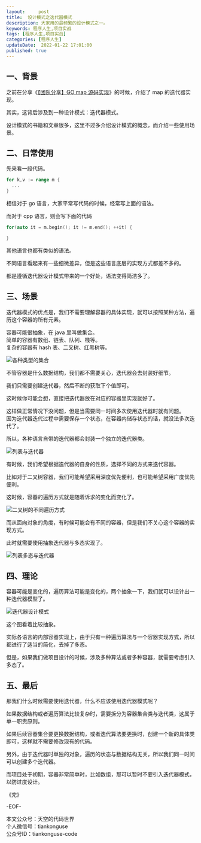 ```yaml
---   
layout:     post  
title:  设计模式之迭代器模式     
description: 大家用的最频繁的设计模式之一。  
keywords: 程序人生,项目实战  
tags: [程序人生,项目实战]    
categories: [程序人生]  
updateDate:  2022-01-22 17:01:00  
published: true  
---  
```



## 一、背景  


之前在分享《[【团队分享】GO map 源码实现](https://mp.weixin.qq.com/s/umaH5NHkxg9zH7woNSwq3g)》的时候，介绍了 map 的迭代器实现。  


其实，这背后涉及到一种设计模式：迭代器模式。  


设计模式的书籍和文章很多，这里不过多介绍设计模式的概念，而介绍一些使用场景。  



## 二、日常使用  


先来看一段代码。  


```go
for k,v := range m {
  ...
}
```


相信对于 go 语言，大家平常写代码的时候，经常写上面的语法。  


而对于 cpp 语言，则会写下面的代码  


```cpp
for(auto it = m.begin(); it != m.end(); ++it) {

}
```


其他语言也都有类似的语法。  


不同语言看起来有一些细微差异，但是这些语言底层的实现方式都差不多的。  


都是遵循迭代器设计模式带来的一个好处，语法变得简洁多了。  



## 三、场景


迭代器模式的优点是，我们不需要理解容器的具体实现，就可以按照某种方法，遍历这个容器的所有元素。  


容器可能很抽象，在 java 里叫做集合。  
简单的容器有数组、链表、队列、栈等。  
复杂的容器有 hash 表、二叉树、红黑树等。  


![各种类型的集合](https://res2022.tiankonguse.com/images/2022/01/22/001.png)  



不管容器是什么数据结构，我们都不需要关心，迭代器会去封装好细节。  


我们只需要创建迭代器，然后不断的获取下个值即可。  


这时候你可能会想，直接把迭代器放在对应的容器里实现就好了。  


这样做正常情况下没问题，但是当需要同一时间多次使用迭代器时就有问题。  
因为迭代器迭代过程中需要保存一个状态，在容器内储存状态的话，就没法多次迭代了。  


所以，各种语言自带的迭代器都会封装一个独立的迭代器类。  


![列表与迭代器](https://res2022.tiankonguse.com/images/2022/01/22/002.png)  



有时候，我们希望根据迭代器的自身的性质，选择不同的方式来迭代容器。  


比如对于二叉树容器，我们可能希望采用深度优先便利，也可能希望采用广度优先便利。  


这时候，容器的遍历方式就是随着诉求的变化而变化了。  


![二叉树的不同遍历方式](https://res2022.tiankonguse.com/images/2022/01/22/003.png)  



而从面向对象的角度，有时候可能会有不同的容器，但是我们不关心这个容器的实现方式。  


此时就需要使用抽象迭代器与多态实现了。  


![列表多态与迭代器](https://res2022.tiankonguse.com/images/2022/01/22/004.png)  



## 四、理论  


容器可能是变化的，遍历算法可能是变化的，两个抽象一下，我们就可以设计出一种迭代器模型了。  


![迭代器设计模式](https://res2022.tiankonguse.com/images/2022/01/22/005.png)  


这个图看着比较抽象。  


实际各语言的内部容器实现上，由于只有一种遍历算法与一个容器实现方式，所以都进行了适当的简化，去掉了多态。  


但是，如果我们做项目设计的时候，涉及多种算法或者多种容器，就需要考虑引入多态了。  



## 五、最后  



那我们什么时候需要使用迭代器，什么不应该使用迭代器模式呢？    


如果数据结构或者遍历算法比较复杂时，需要拆分为容器集合类与迭代类，这属于单一职责原则。  


如果后续容器集合要更换数据结构，或者迭代算法要更换时，创建一个新的具体类即可，这样就不需要修改现有的代码。


另外，由于迭代器时单独的对象，遍历的状态与数据结构无关，所以我们同一时间可以创建多个迭代器。  



而项目处于初期，容器非常简单时，比如数组，那可以暂时不要引入迭代器模式，以防过度设计。  




《完》  


-EOF-  



本文公众号：天空的代码世界  
个人微信号：tiankonguse  
公众号ID：tiankonguse-code  
  

